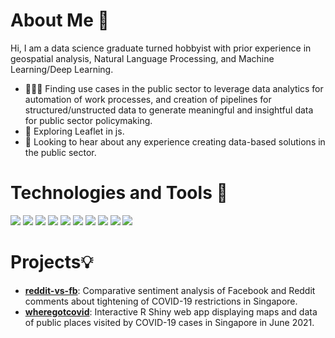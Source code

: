 # About Me 👋    

Hi, I am a data science graduate turned hobbyist with prior experience in geospatial analysis, Natural Language Processing, and Machine Learning/Deep Learning.

- 👨🏽‍💻 Finding use cases in the public sector to leverage data analytics for automation of work processes, and creation of pipelines for structured/unstructed data to generate meaningful and insightful data for public sector policymaking.
- 🌱 Exploring Leaflet in js.
- 🤔 Looking to hear about any experience creating data-based solutions in the public sector.
  

# Technologies and Tools 🔧    
![](https://img.shields.io/badge/Python-informational?style=flat&logo=python&logoColor=white&color=2bbc8a)
![](https://img.shields.io/badge/R-informational?style=flat&logo=r&logoColor=white&color=2bbc8a)
![](https://img.shields.io/badge/MySQL-informational?style=flat&logo=mysql&logoColor=white&color=2bbc8a)
![](https://img.shields.io/badge/DataGrip-informational?style=flat&logo=DataGrip&logoColor=white&color=2bbc8a)
![](https://img.shields.io/badge/Neo4j-informational?style=flat&logo=neo4j&logoColor=white&color=2bbc8a)
![](https://img.shields.io/badge/MongoDB-informational?style=flat&logo=mongodb&logoColor=white&color=2bbc8a)
![](https://img.shields.io/badge/Tableau-informational?style=flat&logo=tableau&logoColor=white&color=2bbc8a)
![](https://img.shields.io/badge/Databricks-informational?style=flat&logo=databricks&logoColor=white&color=2bbc8a)
![](https://img.shields.io/badge/Heroku-informational?style=flat&logo=heroku&logoColor=white&color=2bbc8a)
![](https://img.shields.io/badge/Git-informational?style=flat&logo=git&logoColor=white&color=2bbc8a)


# Projects💡     
- [**reddit-vs-fb**](https://github.com/nicolenwd/reddit-vs-fb): Comparative sentiment analysis of Facebook and Reddit comments about tightening of COVID-19 restrictions in Singapore.
- [**wheregotcovid**](https://nicolenwd.shinyapps.io/wheregotcovid): Interactive R Shiny web app displaying maps and data of public places visited by COVID-19 cases in Singapore in June 2021.    
